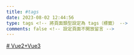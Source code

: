 ```yaml
---
title: #tags
date: 2023-08-02 12:44:56
type: tags <!-- 將頁面類型設定為 tags（標籤） -->
comments: false <!-- 設定頁面不開放留言 -->
---
```

<a href="/tags/Vue2-Vue3/" rel="tag"># Vue2+Vue3</a>